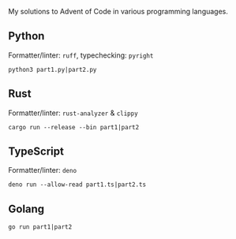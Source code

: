 My solutions to Advent of Code in various programming languages.

## Python

Formatter/linter: `ruff`, typechecking: `pyright`

```
python3 part1.py|part2.py
```

## Rust

Formatter/linter: `rust-analyzer` & `clippy`

```
cargo run --release --bin part1|part2
```

## TypeScript

Formatter/linter: `deno`

```
deno run --allow-read part1.ts|part2.ts
```

## Golang

```
go run part1|part2
```

